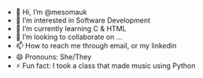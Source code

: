 - 👋 Hi, I’m @mesomauk
- 👀 I’m interested in Software Development
- 🌱 I’m currently learning C & HTML
- 💞️ I’m looking to collaborate on ...
- 📫 How to reach me through email, or my linkedin
- 😄 Pronouns: She/They
- ⚡ Fun fact: I took a class that made music using Python

<!---
mesomauk/mesomauk is a ✨ special ✨ repository because its `README.md` (this file) appears on your GitHub profile.
You can click the Preview link to take a look at your changes.
--->
